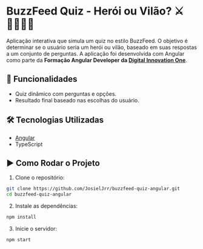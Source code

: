 # BuzzFeed Quiz - Herói ou Vilão? ⚔️🦸‍♂️🦹‍♀️

Aplicação interativa que simula um quiz no estilo BuzzFeed. O objetivo é determinar se o usuário seria um herói ou vilão, baseado em suas respostas a um conjunto de perguntas. A aplicação foi desenvolvida com Angular como parte da **Formação Angular Developer da [Digital Innovation One](https://www.dio.me/)**.

## 🎯 Funcionalidades

- Quiz dinâmico com perguntas e opções.
- Resultado final baseado nas escolhas do usuário.

## 🛠️ Tecnologias Utilizadas

- [Angular](https://angular.dev/)
- TypeScript

## ▶️ Como Rodar o Projeto

1. Clone o repositório:

```bash
git clone https://github.com/JosielJrr/buzzfeed-quiz-angular.git
cd buzzfeed-quiz-angular
```

2. Instale as dependências:

```bash
npm install
```

3. Inicie o servidor:

```bash
npm start
```

